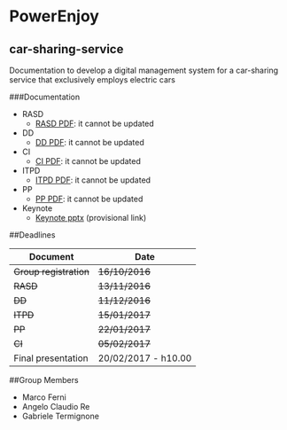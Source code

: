 # PowerEnjoy
## car-sharing-service
Documentation to develop a digital management system for a car-sharing service that exclusively employs electric cars

###Documentation

* RASD
   * [RASD PDF](releases/RASD/V1.1/RASD.pdf): it cannot be  updated
* DD
   * [DD PDF](releases/DD/V1.1/DD.pdf): it cannot be  updated
* CI
   * [CI PDF](releases/CI/V1.0/CI.pdf): it cannot be  updated
* ITPD
   * [ITPD PDF](releases/ITPD/V1.0/ITPD.pdf): it cannot be  updated
* PP
   * [PP PDF](releases/PP/V1.0/PP.pdf): it cannot be  updated
* Keynote
   * [Keynote pptx](releases/keynote/powerenjoy%20keynote.pptx) (provisional link)

##Deadlines

| Document              | Date                   |
|-----------------------|------------------------|
|~~Group registration~~ | ~~16/10/2016~~         |
| ~~RASD~~              | ~~13/11/2016~~         |
| ~~DD~~                | ~~11/12/2016~~         |
| ~~ITPD~~              | ~~15/01/2017~~         |
| ~~PP~~                | ~~22/01/2017~~         |
| ~~CI~~                | ~~05/02/2017~~         |
| Final presentation    |   20/02/2017 - h10.00  |

##Group Members

* Marco Ferni
* Angelo Claudio Re
* Gabriele Termignone


